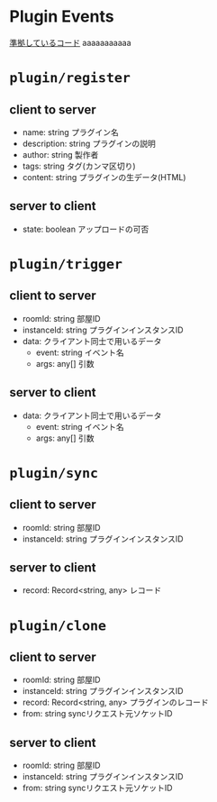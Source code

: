 # Plugin Events

[準拠しているコード](https://github.com/i-pu/ipu/blob/%2348/client/src/mock/simple-server.ts)
aaaaaaaaaaa
# `plugin/register`
## client to server
- name: string
プラグイン名
- description: string
プラグインの説明
- author: string
製作者
- tags: string
タグ(カンマ区切り)
- content: string
プラグインの生データ(HTML)
## server to client
- state: boolean
アップロードの可否

# `plugin/trigger`
## client to server
- roomId: string
部屋ID
- instanceId: string
プラグインインスタンスID
- data: クライアント同士で用いるデータ
    - event: string
    イベント名
    - args: any[]
    引数
## server to client
- data: クライアント同士で用いるデータ
    - event: string
    イベント名
    - args: any[]
    引数

# `plugin/sync`
## client to server
- roomId: string
部屋ID
- instanceId: string
プラグインインスタンスID
## server to client
- record: Record<string, any>
レコード

# `plugin/clone`
## client to server
- roomId: string
部屋ID
- instanceId: string
プラグインインスタンスID
- record: Record<string, any>
プラグインのレコード
- from: string
syncリクエスト元ソケットID
## server to client
- roomId: string
部屋ID
- instanceId: string
プラグインインスタンスID
- from: string
syncリクエスト元ソケットID